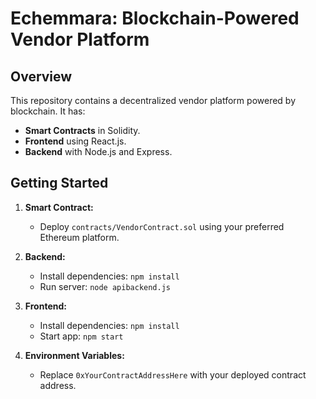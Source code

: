 # Echemmara: Blockchain-Powered Vendor Platform

## Overview
This repository contains a decentralized vendor platform powered by blockchain. It has:
- **Smart Contracts** in Solidity.
- **Frontend** using React.js.
- **Backend** with Node.js and Express.

## Getting Started

1. **Smart Contract:**
   - Deploy `contracts/VendorContract.sol` using your preferred Ethereum platform.

2. **Backend:**
   - Install dependencies: `npm install`
   - Run server: `node apibackend.js`

3. **Frontend:**
   - Install dependencies: `npm install`
   - Start app: `npm start`

4. **Environment Variables:**
   - Replace `0xYourContractAddressHere` with your deployed contract address.
